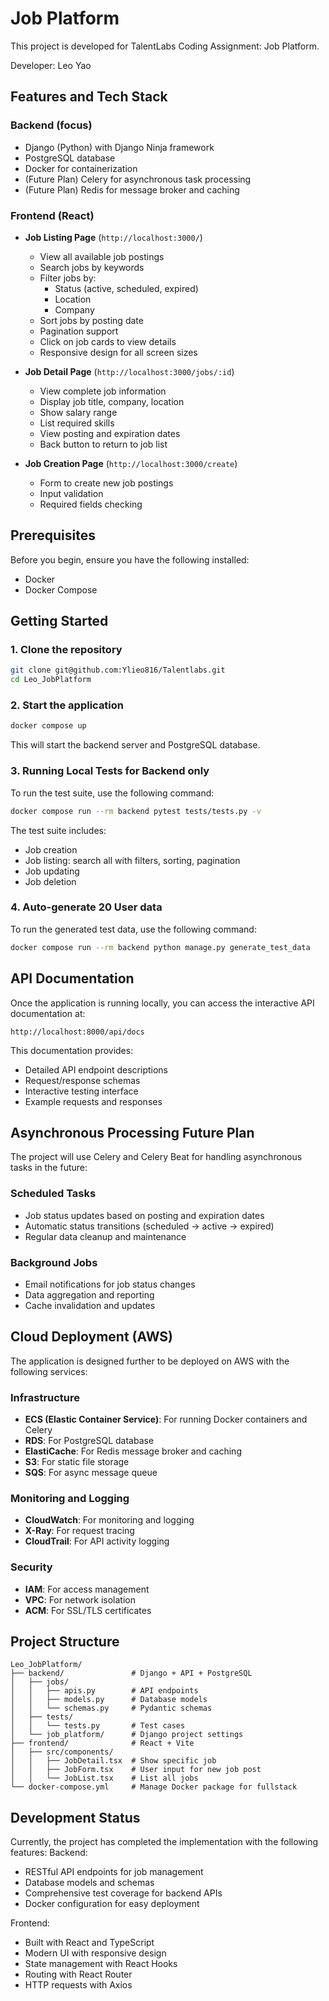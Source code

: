 # Job Platform

This project is developed for TalentLabs Coding Assignment: Job Platform.

Developer: Leo Yao

## Features and Tech Stack

### Backend (focus)
- Django (Python) with Django Ninja framework
- PostgreSQL database
- Docker for containerization
- (Future Plan) Celery for asynchronous task processing
- (Future Plan) Redis for message broker and caching

### Frontend (React)
- **Job Listing Page** (`http://localhost:3000/`)
  - View all available job postings
  - Search jobs by keywords
  - Filter jobs by:
    - Status (active, scheduled, expired)
    - Location
    - Company
  - Sort jobs by posting date
  - Pagination support
  - Click on job cards to view details
  - Responsive design for all screen sizes

- **Job Detail Page** (`http://localhost:3000/jobs/:id`)
  - View complete job information
  - Display job title, company, location
  - Show salary range
  - List required skills
  - View posting and expiration dates
  - Back button to return to job list

- **Job Creation Page** (`http://localhost:3000/create`)
  - Form to create new job postings
  - Input validation
  - Required fields checking

## Prerequisites

Before you begin, ensure you have the following installed:
- Docker
- Docker Compose

## Getting Started

### 1. Clone the repository
```bash
git clone git@github.com:Ylieo816/Talentlabs.git
cd Leo_JobPlatform
```

### 2. Start the application
```bash
docker compose up
```
This will start the backend server and PostgreSQL database.

### 3. Running Local Tests for Backend only
To run the test suite, use the following command:
```bash
docker compose run --rm backend pytest tests/tests.py -v
```

The test suite includes:
- Job creation
- Job listing: search all with filters, sorting, pagination
- Job updating
- Job deletion

### 4. Auto-generate 20 User data
To run the generated test data, use the following command:
```bash
docker compose run --rm backend python manage.py generate_test_data
```

## API Documentation

Once the application is running locally, you can access the interactive API documentation at:
```
http://localhost:8000/api/docs
```

This documentation provides:
- Detailed API endpoint descriptions
- Request/response schemas
- Interactive testing interface
- Example requests and responses

## Asynchronous Processing Future Plan

The project will use Celery and Celery Beat for handling asynchronous tasks in the future:

### Scheduled Tasks
- Job status updates based on posting and expiration dates
- Automatic status transitions (scheduled → active → expired)
- Regular data cleanup and maintenance

### Background Jobs
- Email notifications for job status changes
- Data aggregation and reporting
- Cache invalidation and updates

## Cloud Deployment (AWS)

The application is designed further to be deployed on AWS with the following services:

### Infrastructure
- **ECS (Elastic Container Service)**: For running Docker containers and Celery
- **RDS**: For PostgreSQL database
- **ElastiCache**: For Redis message broker and caching
- **S3**: For static file storage
- **SQS**: For async message queue

### Monitoring and Logging
- **CloudWatch**: For monitoring and logging
- **X-Ray**: For request tracing
- **CloudTrail**: For API activity logging

### Security
- **IAM**: For access management
- **VPC**: For network isolation
- **ACM**: For SSL/TLS certificates

## Project Structure

```
Leo_JobPlatform/
├── backend/               # Django + API + PostgreSQL
│   ├── jobs/
│   │   ├── apis.py        # API endpoints
│   │   ├── models.py      # Database models
│   │   └── schemas.py     # Pydantic schemas
│   ├── tests/
│   │   └── tests.py       # Test cases
│   └── job_platform/      # Django project settings
├── frontend/              # React + Vite
│   ├── src/components/
│   │   ├── JobDetail.tsx  # Show specific job
│   │   ├── JobForm.tsx    # User input for new job post
│   │   └── JobList.tsx    # List all jobs
└── docker-compose.yml     # Manage Docker package for fullstack
```

## Development Status

Currently, the project has completed the implementation with the following features:
Backend:
- RESTful API endpoints for job management
- Database models and schemas
- Comprehensive test coverage for backend APIs
- Docker configuration for easy deployment

Frontend:
- Built with React and TypeScript
- Modern UI with responsive design
- State management with React Hooks
- Routing with React Router
- HTTP requests with Axios